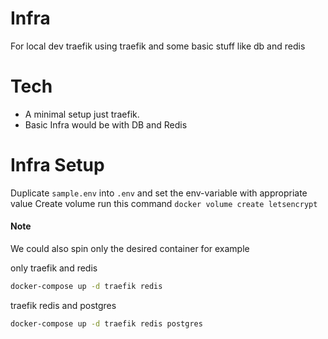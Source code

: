 # Infra
For local dev traefik using traefik and some basic stuff like db and redis

# Tech
* A minimal setup just traefik.
* Basic Infra would be with DB and Redis

# Infra Setup
Duplicate `sample.env` into `.env`  and set the env-variable with appropriate value
Create volume run this command `docker volume create letsencrypt`

#### Note
We could also spin only the desired container for example

only traefik and redis
```sh
docker-compose up -d traefik redis
```
traefik redis and postgres
```sh
docker-compose up -d traefik redis postgres
```